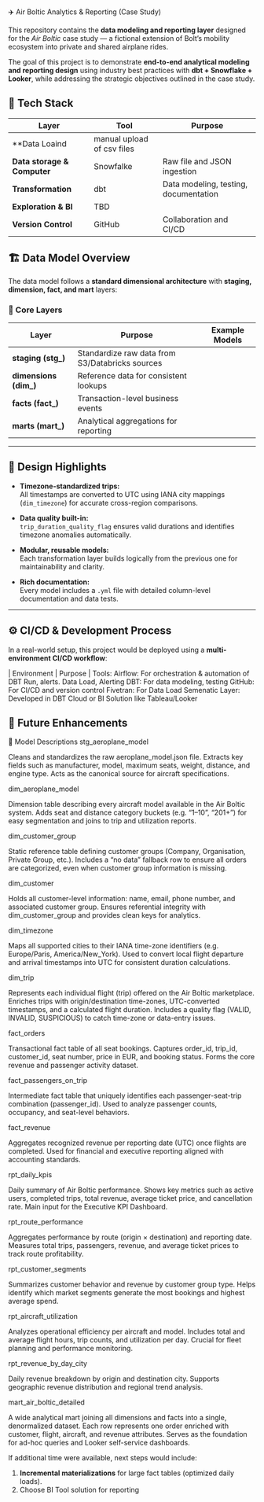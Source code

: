  ✈️ Air Boltic Analytics & Reporting (Case Study)

This repository contains the **data modeling and reporting layer** designed for the *Air Boltic* case study — a fictional extension of Bolt’s mobility ecosystem into private and shared airplane rides.  

The goal of this project is to demonstrate **end-to-end analytical modeling and reporting design** using industry best practices with **dbt + Snowflake + Looker**, while addressing the strategic objectives outlined in the case study.

## 🧩 Tech Stack

| Layer | Tool | Purpose |
|-------|------|----------|
| **Data Loaind | manual upload of csv files |
| **Data storage & Computer** | Snowfalke | Raw file and JSON ingestion |
| **Transformation** | dbt | Data modeling, testing, documentation |
| **Exploration & BI** | TBD |  |
| **Version Control** | GitHub | Collaboration and CI/CD |

## 🏗️ Data Model Overview

The data model follows a **standard dimensional architecture** with **staging, dimension, fact, and mart** layers:

### 🧱 Core Layers

| Layer | Purpose | Example Models |
|--------|----------|----------------|
| **staging (stg_)** | Standardize raw data from S3/Databricks sources |
| **dimensions (dim_)** | Reference data for consistent lookups |
| **facts (fact_)** | Transaction-level business events  |
| **marts (mart_)** | Analytical aggregations for reporting  |

---

## 🧠 Design Highlights

- **Timezone-standardized trips:**  
  All timestamps are converted to UTC using IANA city mappings (`dim_timezone`) for accurate cross-region comparisons.  

- **Data quality built-in:**  
  `trip_duration_quality_flag` ensures valid durations and identifies timezone anomalies automatically.  

- **Modular, reusable models:**  
  Each transformation layer builds logically from the previous one for maintainability and clarity.  

- **Rich documentation:**  
  Every model includes a `.yml` file with detailed column-level documentation and data tests.  

---

## ⚙️ CI/CD & Development Process

In a real-world setup, this project would be deployed using a **multi-environment CI/CD workflow**:

| Environment | Purpose |
Tools:
Airflow: For orchestration & automation of  DBT Run, alerts. Data Load, Alerting
DBT: For data modeling, testing
GitHub: For CI/CD and version control
Fivetran: For Data Load
Semenatic Layer: Developed in DBT Cloud or BI Solution  like Tableau/Looker

## 🚀 Future Enhancements

🧱 Model Descriptions
stg_aeroplane_model

Cleans and standardizes the raw aeroplane_model.json file.
Extracts key fields such as manufacturer, model, maximum seats, weight, distance, and engine type.
Acts as the canonical source for aircraft specifications.

dim_aeroplane_model

Dimension table describing every aircraft model available in the Air Boltic system.
Adds seat and distance category buckets (e.g. “1–10”, “201+”) for easy segmentation and joins to trip and utilization reports.

dim_customer_group

Static reference table defining customer groups (Company, Organisation, Private Group, etc.).
Includes a “no data” fallback row to ensure all orders are categorized, even when customer group information is missing.

dim_customer

Holds all customer-level information: name, email, phone number, and associated customer group.
Ensures referential integrity with dim_customer_group and provides clean keys for analytics.

dim_timezone

Maps all supported cities to their IANA time-zone identifiers (e.g. Europe/Paris, America/New_York).
Used to convert local flight departure and arrival timestamps into UTC for consistent duration calculations.

dim_trip

Represents each individual flight (trip) offered on the Air Boltic marketplace.
Enriches trips with origin/destination time-zones, UTC-converted timestamps, and a calculated flight duration.
Includes a quality flag (VALID, INVALID, SUSPICIOUS) to catch time-zone or data-entry issues.

fact_orders

Transactional fact table of all seat bookings.
Captures order_id, trip_id, customer_id, seat number, price in EUR, and booking status.
Forms the core revenue and passenger activity dataset.

fact_passengers_on_trip

Intermediate fact table that uniquely identifies each passenger-seat-trip combination (passenger_id).
Used to analyze passenger counts, occupancy, and seat-level behaviors.

fact_revenue

Aggregates recognized revenue per reporting date (UTC) once flights are completed.
Used for financial and executive reporting aligned with accounting standards.

rpt_daily_kpis

Daily summary of Air Boltic performance.
Shows key metrics such as active users, completed trips, total revenue, average ticket price, and cancellation rate.
Main input for the Executive KPI Dashboard.

rpt_route_performance

Aggregates performance by route (origin × destination) and reporting date.
Measures total trips, passengers, revenue, and average ticket prices to track route profitability.

rpt_customer_segments

Summarizes customer behavior and revenue by customer group type.
Helps identify which market segments generate the most bookings and highest average spend.

rpt_aircraft_utilization

Analyzes operational efficiency per aircraft and model.
Includes total and average flight hours, trip counts, and utilization per day.
Crucial for fleet planning and performance monitoring.

rpt_revenue_by_day_city

Daily revenue breakdown by origin and destination city.
Supports geographic revenue distribution and regional trend analysis.

mart_air_boltic_detailed

A wide analytical mart joining all dimensions and facts into a single, denormalized dataset.
Each row represents one order enriched with customer, flight, aircraft, and revenue attributes.
Serves as the foundation for ad-hoc queries and Looker self-service dashboards.

If additional time were available, next steps would include:
1. **Incremental materializations** for large fact tables (optimized daily loads).  
2. Choose BI Tool solution for reporting

